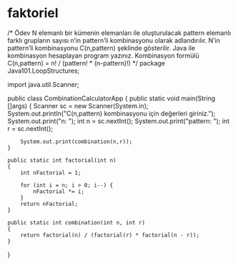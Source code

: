 # faktoriel

/*
Ödev
N elemanlı bir kümenin elemanları ile oluşturulacak pattern elemanlı farklı grupların sayısı
n’in pattern’li kombinasyonu olarak adlandırılır. N’in pattern’li kombinasyonu C(n,pattern) şeklinde gösterilir.
Java ile kombinasyon hesaplayan program yazınız.
Kombinasyon formülü
C(n,pattern) = n! / (pattern! * (n-pattern)!)
 */
package Java101.LoopStructures;

import java.util.Scanner;

public class CombinationCalculatorApp {
    public static void main(String []args)
    {
        Scanner sc = new Scanner(System.in);
        System.out.println("C(n,pattern) kombinasyonu için değerleri giriniz.");
        System.out.print("n: ");
        int n = sc.nextInt();
        System.out.print("pattern: ");
        int r = sc.nextInt();

        System.out.print(combination(n,r));
    }

    public static int factorial(int n)
    {
        int nFactorial = 1;

        for (int i = n; i > 0; i--) {
            nFactorial *= i;
        }
        return nFactorial;
    }

    public static int combination(int n, int r)
    {
        return factorial(n) / (factorial(r) * factorial(n - r));
    }
}

